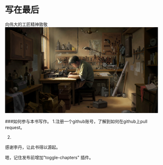 # 写在最后

向伟大的工匠精神致敬
![](/assets/工匠.jpeg)

###如何参与本书写作。
1.注册一个github账号，了解到如何在github上pull request。

2.

感谢李丹，让此书得以源起。

嗯，记住发布前增加"toggle-chapters" 插件。

